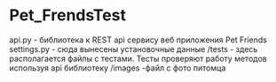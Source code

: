 # Pet_FrendsTest
api.py - библиотека к REST api сервису веб приложения Pet Friends 
settings.py - сюда вынесены установочные данные
/tests - здесь располагается файлы с тестами. Тесты проверяют работу методов используя api библиотеку
/images -файл с фото питомца
